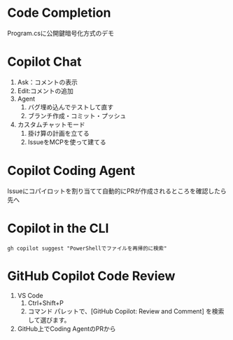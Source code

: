 # Code Completion

Program.csに公開鍵暗号化方式のデモ

# Copilot Chat

1. Ask：コメントの表示
2. Edit:コメントの追加
3. Agent
    1. バグ埋め込んでテストして直す
    2. ブランチ作成・コミット・プッシュ
4. カスタムチャットモード
    1. 掛け算の計画を立てる
    2. IssueをMCPを使って建てる

# Copilot Coding Agent

Issueにコパイロットを割り当てて自動的にPRが作成されるところを確認したら先へ

# Copilot in the CLI

```pwsh
gh copilot suggest "PowerShellでファイルを再帰的に検索"
```

# GitHub Copilot Code Review

1. VS Code
    1. Ctrl+Shift+P
    2. コマンド パレットで、[GitHub Copilot: Review and Comment] を検索して選びます。
2. GitHub上でCoding AgentのPRから


